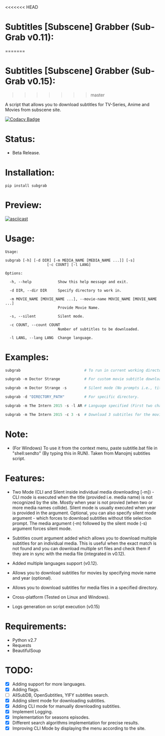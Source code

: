 <<<<<<< HEAD
# Subtitles [Subscene] Grabber (Sub-Grab v0.11):
=======
# Subtitles [Subscene] Grabber (Sub-Grab v0.15):
>>>>>>> master

A script that allows you to download subtitles for TV-Series, Anime and Movies from subscene site.

[![Codacy Badge](https://api.codacy.com/project/badge/Grade/1f1ddff652d14f60bbf2f8d0b6c11cc8)](https://www.codacy.com/app/RafayGhafoor/Subscene-Subtitle-Grabber?utm_source=github.com&amp;utm_medium=referral&amp;utm_content=RafayGhafoor/Subscene-Subtitle-Grabber&amp;utm_campaign=Badge_Grade)

# Status:

- Beta Release.

# Installation:

`pip install subgrab`

# Preview:

[![asciicast](https://asciinema.org/a/0YutiMbCtvvoGtlEvJxKonL1L.png)](https://asciinema.org/a/0YutiMbCtvvoGtlEvJxKonL1L)

# Usage:

```
Usage:

subgrab [-h] [-d DIR] [-m MEDIA_NAME [MEDIA_NAME ...]] [-s]
                   [-c COUNT] [-l LANG]

Options:

  -h, --help            Show this help message and exit.

  -d DIR, --dir DIR     Specify directory to work in.

  -m MOVIE_NAME [MOVIE_NAME ...], --movie-name MOVIE_NAME [MOVIE_NAME ...]
                        Provide Movie Name.

  -s, --silent          Silent mode.

  -c COUNT, --count COUNT
                        Number of subtitles to be downloaded.

  -l LANG, --lang LANG  Change language.

```

# Examples:

```python
subgrab                             # To run in current working directory.

subgrab -m Doctor Strange           # For custom movie subtitle download.

subgrab -m Doctor Strange -s        # Silent mode (No prompts i.e., title selection [if not found]).

subgrab -d "DIRECTORY_PATH"         # For specific directory.

subgrab -m The Intern 2015 -s -l AR # Language specified (First two characters of the language).

subgrab -m The Intern 2015 -c 3 -s  # Download 3 subtitles for the movie.
```

# Note:

- (For Windows) To use it from the context menu, paste subtitle.bat file in "shell:sendto" (By typing this in RUN).
Taken from Manojmj subtitles script.

# Features:

- Two Mode (CLI and Silent inside individual media downloading [-m]) - CLI mode is executed when the title (provided i.e. media name) is not recognized by the site. Mostly when year is not provied (when two or more media names collide). Silent mode is usually executed when year is provided in the argument. Optional, you can also specify silent mode argument - which forces to download subtitles without title selection prompt. The media argument (-m) followed by the silent mode (-s) argument forces silent mode.

- Subtitles count argument added which allows you to download multiple subtitles for an individual media. This is useful when the exact match is not found and you can download multiple srt files and check them if they are in sync with the media file (integrated in v0.12).

- Added multiple languages support (v0.12).

- Allows you to download subtitles for movies by specifying movie name and year (optional).

- Allows you to download subtitles for media files in a specified directory.

- Cross-platform (Tested on Linux and Windows).

-  Logs generation on script execution (v0.15) 

# Requirements:

- Python v2.7
- Requests
- BeautifulSoup

# TODO:

- [x] Adding support for more languages.
- [x] Adding flags.
- [ ] AllSubDB, OpenSubtitles, YIFY subtitles search.
- [X] Adding silent mode for downloading subtitles.
- [X] Adding CLI mode for manually downloading subtitles.
- [X] Implement Logging.
- [X] Implementation for seasons episodes.
- [X] Different search algorithms implementation for precise results.
- [X] Improving CLI Mode by displaying the menu according to the site.
